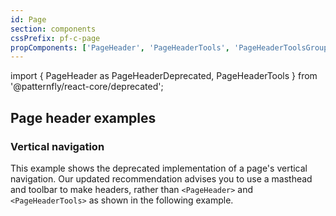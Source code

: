 ```yaml
---
id: Page
section: components
cssPrefix: pf-c-page
propComponents: ['PageHeader', 'PageHeaderTools', 'PageHeaderToolsGroup', 'PageHeaderToolsItem']
---
```


import { PageHeader as PageHeaderDeprecated, PageHeaderTools } from '@patternfly/react-core/deprecated';

## Page header examples

### Vertical navigation

This example shows the deprecated implementation of a page's vertical navigation. Our updated recommendation advises you to use a masthead and toolbar to make headers, rather than `<PageHeader>` and `<PageHeaderTools>` as shown in the following example.

```ts file="./PageVerticalNavUsingPageHeaderComponent.tsx"

```
